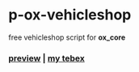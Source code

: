 # p-ox-vehicleshop

free vehicleshop script for **ox_core**

### [preview](https://youtu.be/wf3vi2Ys4i8) | [my tebex](https://peevee.tebex.io)
